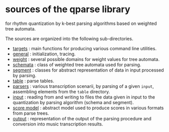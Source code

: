 # sources of the qparse library
for rhythm quantization by k-best parsing algorithms based on  weighted tree automata.

The sources are organized into the following sub-directories.

- [targets](targets/README.md) : main functions for producing various command line utilities.
- [general](general/README.md) : initialization, tracing.
- [weight](weight/README.md) : several possible domains for weight values for tree automata.
- [schemata](schemata/README.md) : class of weighted tree automata used for parsing.
- [segment](segment/README.md) : classes for abstract representation of data in input processed by parsing.
- [table](table/README.md) : parse tables.
- [parsers](parsers/README.md) : various transcription scenarii, by parsing of a given `input`, assembling elements from the `table` directory.
- [input](input/README.md) : reading from and writing to files the data given in input to the quantization by parsing algorithm (schema and segment).
- [score model](scoremodel/README.md) : abstract model used to produce scores in various formats from parse trees.
- [output](output/README.md) : representation of the output of the parsing procedure and conversion into
music transcription results.





